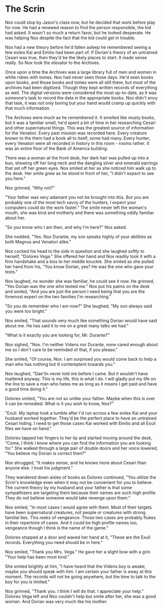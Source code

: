 # The Scrin

Nox could stop by Jason's class now, but he decided that work before play for now.  He had a renewed reason to find the person responsible, the kid had asked.  It wasn't so much a return favor, but he looked desperate.  He was helping Nox despite the fact that the kid could get in trouble.

Nox had a new theory before he'd fallen asleep he remembered seeing a few exiles Kai and Emilio had been part of.  If Dorian's theory of an untrained Cesari was true, then they'd be the likely places to start.  It made sense really.  So Nox took the elevator to the Archives.

Once upon a time the Archives was a large library full of men and women in white robes with tomes.  Nox had never seen those days.  He'd seen books upon books, and those books and tomes were all still there, but most of the archives had been digitized.  Though they kept written records of everything as well.  The digital versions were considered the most up-to-date, as it was someone's task to record the data in the appropriate books.  Nox didn't envy that task, it was not only boring but your hand would cramp up quickly with that much information.

The Archives were much as he remembered it.  It smelled like musty books, but it was a familiar smell, he'd spent a bit of time in her researching Cesari and other supernatural things.  This was the greatest source of information for the Venatori.  Every past mission was recorded here.  Every creature known to the them had a book all to itself, some had many.  Every hunter, every Venatori were all recorded in history in this room - rooms rather.  It was an entire floor of the Bank of America building.

There was a woman at the front desk, her dark hair was pulled up into a bun, showing off her long neck and the dangling silver and emerald earrings that set off her green eyes.  Nox smiled at her as she noticed him walk up to the desk.  Her smile grew as he stood in front of her, "I didn't expect to see you here."

Nox grinned, "Why not?"

"Your father was very adamant you not be brought into this.  But you are probably one of the most tech savvy of the hunters, I expect your computers could do the work faster."  The smile never left the woman's mouth, she was kind and motherly and there was something oddly familiar about her.

"So you know who I am then, and why I'm here?"  Nox asked.

She nodded, "Yes.  Nox Durante, my son speaks highly of your abilities as both Magnus and Venatori alike."

Nox cocked his head to the side in question and she laughed softly to herself, "Dolores Vega." She offered her hand and Nox readily took it with a firm handshake and a kiss to her middle knuckle.  She smiled as she pulled her hand from his, "You know Dorian, yes?  He was the one who gave your tests."

Nox laughed, no wonder she was familiar, he could see it now.  He grinned, "Yes Dorian was the one who tested me."  Nox put his palms on the desk and smiled, "And you are just the person I need being that you are the foremost expert on the two families I'm researching."

"So you do remember who I am now?"  She laughed, "My son always said you were too bright."

Nox smiled, "That sounds very much like something Dorian would have said about me.  He has said it to me on a great many talks we had."

"What is it exactly you are looking for, Mr. Durante?"

Nox sighed, "Nox.  I'm neither Videns nor Durante, none cared enough about me so I don't care to be reminded of that, if you please."

She smiled, "Of course, Nox.  I am surprised you would come back to help a man who has nothing but ill contemptent towards you."

Nox laughed, "Dae'lin never told me before I came.  But it wouldn't have mattered anyway.  This is my life, this is what I do.  I will gladly put my life on the line to save a man who hates me as long as it means I get paid and have a good time doing it."

Dolores smiled, "You are not so unlike your father. Maybe when this is over it can be remedied.  What is it you wish to know, Nox?"

"Exuli.  My laptop took a tumble after I'd run across a few exiles Kai and your husband worked together.  They'd be the perfect place to have an untrained Cesari hiding.  I need to get those cases Kai worked with Emilio and all Exuli files we have on hand."

Dolores tapped her fingers to her lip and started moving around the desk, "Come, I think I know where you can find the information you are looking for."  She walked through a large pair of double doors and her voice lowered, "You believe my Dorian is correct then?"

Nox shrugged, "It makes sense, and he knows more about Cesari than anyone else.  I trust his judgment."

They wandered down aisles of books as Dolores continued, "You utilize the Scrin's knowledge even when it may not be convenient for you to believe.  The current theory by my husband and your father is that some sympathizers are targeting them because their names are such high profile.  They do not believe someone would take revenge upon them."

Nox smiled, "In most cases I would agree with them.  Most of their targets have been supernatural creatures, not people or creatures with strong familial ties.  This reeks of vengeance.  Those two cases are probably flukes in their repertoire of cases.  And it could be high profile names too, vengeance though I think is the name of the game."

Dolores stopped at a door and waved her hand at it, "These are the Exuli records.  Everything you need should be in here."

Nox smiled, "Thank you Mrs. Vega."  He gave her a slight bow with a grin.  "Your help has been most kind."

She smiled brightly at him, "I have heard that the Videns boy is awake, maybe you should speak with him.  I am certain your father is away at this moment.  The records will not be going anywhere, but the time to talk to the boy for you is limited."

Nox grinned, "Thank you.  I think I will do that.  I appreciate your help."  Dolores Vega left and Nox couldn't help but smile after her, she was a good woman.  And Dorian was very much like his mother.